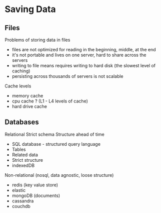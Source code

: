 # Saving Data

## Files

Problems of storing data in files

- files are not optimized for reading in the beginning, middle, at the end
- it's not portable and lives on one server, hard to share across the servers
- writing to file means requires writing to hard disk (the slowest level of caching)
- persisting across thousands of servers is not scalable

Cache levels

- memory cache
- cpu cache ? (L1 - L4 levels of cache)
- hard drive cache

## Databases

Relational
Strict schema
Structure ahead of time

- SQL database - structured query language
- Tables
- Related data
- Strict structure
- indexedDB

Non-relational (nosql, data agnostic, loose structure)

- redis (key value store)
- elastic
- mongoDB (documents)
- cassandra
- couchdb
